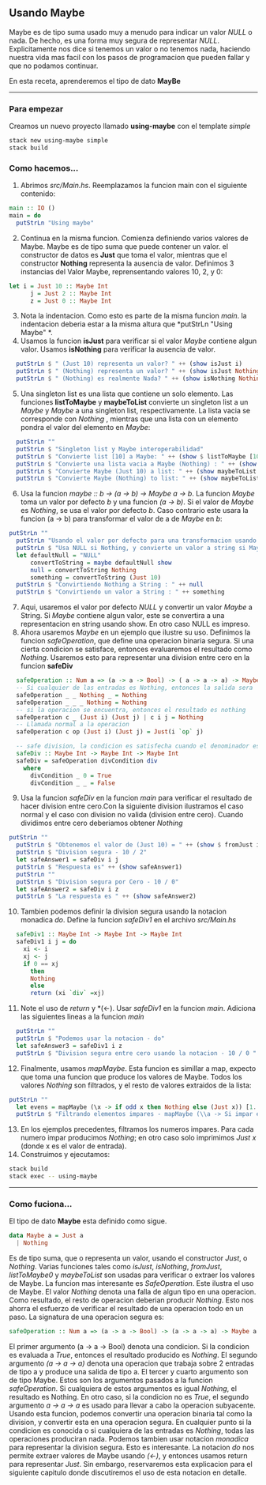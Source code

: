 ## Usando Maybe

Maybe es de tipo suma usado muy a menudo para indicar un valor *NULL*  o nada. De hecho, es una forma muy segura de representar *NULL*. Explicitamente nos dice si tenemos un valor o no tenemos nada, haciendo nuestra vida mas facil con los pasos de programacion que pueden fallar y que no podamos continuar.

En esta receta, aprenderemos el tipo de dato **MayBe**

---

### Para empezar 

Creamos un nuevo proyecto llamado **using-maybe** con el template *simple*
```bash
stack new using-maybe simple
stack build
```

### Como hacemos... 

1. Abrimos *src/Main.hs*. Reemplazamos la funcion main con el siguiente contenido:
```hs
main :: IO ()
main = do
  putStrLn "Using maybe"
```
2. Continua en la misma funcion. Comienza definiendo varios valores de Maybe. Maybe es de tipo suma que puede contener un valor. el constructor de datos es **Just** que toma el valor, mientras que el constructor **Nothing** representa la  ausencia de valor. Definimos 3 instancias del Valor Maybe, reprensentando valores 10, 2, y 0:
```hs
let i = Just 10 :: Maybe Int
      j = Just 2 :: Maybe Int
      z = Just 0 :: Maybe Int
```
3. Nota la indentacion. Como esto es parte de la misma funcion *main*. la indentacion deberia estar a la misma altura que *putStrLn "Using Maybe" *.
4. Usamos la funcion **isJust** para verificar si el valor *Maybe* contiene algun valor. Usamos **isNothing** para verificar la ausencia de valor.
```hs
  putStrLn $ " (Just 10) representa un valor? " ++ (show isJust i)
  putStrLn $ " (Nothing) representa un valor? " ++ (show isJust Nothing)
  putStrLn $ " (Nothing) es realmente Nada? " ++ (show isNothing Nothing)
```
5. Una singleton list es una lista que contiene un solo elemento. Las funciones **listToMaybe** y **maybeToList** convierte un singleton list a un *Maybe*  y *Maybe* a una singleton list, respectivamente. La lista vacia se corresponde con *Nothing* , mientras que una lista con un elemento pondra el valor del elemento en *Maybe*:
```hs
  putStrLn ""
  putStrLn $ "Singleton list y Maybe interoperabilidad"
  putStrLn $ "Convierte list [10] a Maybe: " ++ (show $ listToMaybe [10])
  putStrLn $ "Convierte una lista vacia a Maybe (Nothing) : " ++ (show $ (listToMaybe [] :: Maybe Int))
  putStrLn $ "Convierte Maybe (Just 10) a list: " ++ (show maybeToList (Just 10))
  putStrLn $ "Convierte Maybe (Nothing) to list: " ++ (show maybeToList (Nothing :: Maybe Int))
```
6.  Usa la funcion *maybe :: b -> (a -> b) -> Maybe a -> b*. La funcion *Maybe* toma un valor por defecto *b* y una funcion *(a -> b)*. Si el valor de *Maybe* es *Nothing*, se usa el valor por defecto *b*.  Caso contrario  este usara la funcion  (a -> b)  para transformar el valor de a de *Maybe* en *b*:
```hs
putStrLn ""
  putStrLn "Usando el valor por defecto para una transformacion usando 'maybe'"
  putStrLn $ "Usa NULL si Nothing, y convierte un valor a string si Maybe guarda un valor"
  let defaultNull = "NULL"
      convertToString = maybe defaultNull show
      null = convertToString Nothing
      something = convertToString (Just 10)
  putStrLn $ "Convirtiendo Nothing a String : " ++ null
  putStrLn $ "Convirtiendo un valor a String : " ++ something
```
7. Aqui, usaremos el valor por defecto *NULL* y convertir un valor *Maybe* a String. Si *Maybe* contiene algun valor, este se convertira a una representacion en string usando show. En  otro caso NULL es impreso.
8. Ahora usaremos *Maybe* en un ejemplo que ilustre su uso. Definimos la funcion *safeOperation*, que define una operacion binaria segura. Si una cierta condicion se satisface, entonces evaluaremos el resultado como *Nothing*. Usaremos esto para representar una division entre cero en la funcion **safeDiv**
```hs
  safeOperation :: Num a => (a -> a -> Bool) -> ( a -> a -> a) -> Maybe a -> Maybe a -> Maybe a
  -- Si cualquier de las entradas es Nothing, entonces la salida sera  Nothing 
  safeOperation _ _ Nothing _ = Nothing
  safeOperation _ _ _ Nothing = Nothing
  -- si la operacion se encuentra, entonces el resultado es nothing
  safeOperation c _ (Just i) (Just j) | c i j = Nothing
  -- Llamada normal a la operacion
  safeOperation c op (Just i) (Just j) = Just(i `op` j)

  -- safe division, la condicion es satisfecha cuando el denominador es diferente de 0
  safeDiv :: Maybe Int -> Maybe Int -> Maybe Int
  safeDiv = safeOperation divCondition div
    where
      divCondition _ 0 = True
      divCondition _ _ = False
```
9. Usa la funcion *safeDiv* en la funcion *main* para verificar el resultado de hacer division entre cero.Con la siguiente division ilustramos el caso normal y el caso con division no valida (division entre cero). Cuando dividimos entre cero deberiamos obtener *Nothing*
```hs
putStrLn ""
  putStrLn $ "Obtenemos el valor de (Just 10) = " ++ (show $ fromJust i)
  putStrLn $ "Division segura - 10 / 2"
  let safeAnswer1 = safeDiv i j
  putStrLn $ "Respuesta es" ++ (show safeAnswer1)
  putStrLn ""
  putStrLn $ "Division segura por Cero - 10 / 0"
  let safeAnswer2 = safeDiv i z
  putStrLn $ "La respuesta es " ++ (show safeAnswer2)
```
10. Tambien podemos definir la division segura usando la notacion monadica *do*. Define la funcion *safeDiv1* en el archivo *src/Main.hs*
```hs
  safeDiv1 :: Maybe Int -> Maybe Int -> Maybe Int
  safeDiv1 i j = do
    xi <- i
    xj <- j
    if 0 == xj
      then
      Nothing
      else
      return (xi `div` =xj)
```
11. Note el uso de *return* y *(<-). Usar *safeDiv1* en la funcion *main*. Adiciona las siguientes lineas a la funcion *main*
```hs
  putStrLn ""
  putStrLn $ "Podemos usar la notacion - do"
  let safeAnswer3 = safeDiv1 i z
  putStrLn $ "Division segura entre cero usando la notacion - 10 / 0 " ++ (show safeAnswer3)
```
12. Finalmente, usamos *mapMaybe*. Esta funcion es simillar a map, expecto que toma una funcion que produce los valores de Maybe. Todos los valores *Nothing* son filtrados, y el resto de valores extraidos de la lista:
```hs
putStrLn ""
  let evens = mapMaybe (\x -> if odd x then Nothing else (Just x)) [1..10]
  putStrLn $ "Filtrando elementos impares - mapMaybe (\\a -> Si impar entonces Nothing else (Just a)) [1..10]" ++ (show evens)
``` 
13. En los ejemplos precedentes, filtramos los numeros impares. Para cada numero impar producimos *Nothing*; en otro caso solo imprimimos *Just x* (donde x es el valor de entrada).
14. Construimos y ejecutamos:
```bash
stack build 
stack exec -- using-maybe
```
---
### Como fuciona...

El tipo de dato **Maybe** esta definido como sigue.
```hs
data Maybe a = Just a
  | Nothing
```
Es de tipo suma, que o representa un valor, usando el constructor *Just*, o *Nothing*. Varias funciones tales como *isJust*, *isNothing*, *fromJust*, *listToMaybe0* y *maybeToList* son usadas para verificar o extraer los valores de Maybe.
La funcion mas interesante es *SafeOperation*. Este ilustra el uso de Maybe. El valor *Nothing* denota una falla de algun tipo en una operacion. Como resultado, el resto de operacion deberian producir *Nothing*. Esto nos ahorra el esfuerzo de verificar el resultado de una operacion todo en un paso. La signatura de una operacion segura es:
```hs
safeOperation :: Num a => (a -> a -> Bool) -> (a -> a -> a) -> Maybe a -> Maybe a -> Maybe a
``` 
El primer argumento (a -> a -> Bool) denota una condicion. Si la condicion es evaluada a *True*, entonces el resultado producido es *Nothing*. El segundo argumento *(a -> a -> a)* denota una operacion que trabaja sobre 2 entradas de tipo a y produce una salida de tipo a. El tercer y cuarto argumento son de tipo Maybe. Estos son los argumentos pasados a la funcion *safeOperation*. Si cualquiera de estos argumentos es igual  *Nothing*, el resultado es Nothing. En otro caso, si la condicion no es *True*, el segundo argumento *a -> a -> a* es usado para llevar a cabo la operacion subyacente.
Usando esta funcion, podemos convertir una operacion binaria tal como la division, y convertir esta en una operacion segura. En cualquier punto si la condicion es conocida o si cualquiera de las entradas es *Nothing*, todas las operaciones produciran nada.
Podemos tambien usar notacion *monadica* para representar la division segura. Esto es interesante. La notacion *do* nos permite extraer valores de Maybe usando *(<-)*, y entonces usamos return para representar *Just*. Sin embargo, reservaremos esta explicacion para el siguiente capitulo donde discutiremos el uso de esta notacion en detalle.  
